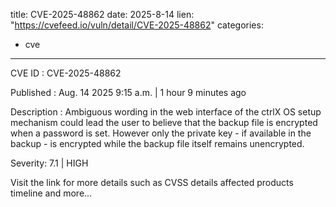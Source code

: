  
title: CVE-2025-48862
date: 2025-8-14
lien: "https://cvefeed.io/vuln/detail/CVE-2025-48862"
categories:
  - cve
---

CVE ID : CVE-2025-48862

Published :  Aug. 14
2025
9:15 a.m. | 1 hour
9 minutes ago

Description : Ambiguous wording in the web interface of the ctrlX OS setup mechanism could lead the user to believe that the backup file is encrypted when a password is set. However
only the private key - if available in the backup - is encrypted
while the backup file itself remains unencrypted.

Severity: 7.1 | HIGH

Visit the link for more details
such as CVSS details
affected products
timeline
and more...
